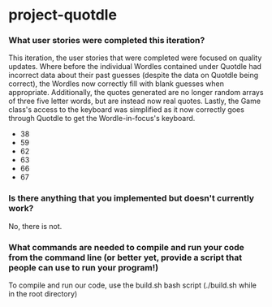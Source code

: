# project-quotdle

### What user stories were completed this iteration?
This iteration, the user stories that were completed were focused on quality updates. Where before the individual Wordles contained under Quotdle had incorrect data about their past guesses (despite the data on Quotdle being correct), the Wordles now correctly fill with blank guesses when appropriate. Additionally, the quotes generated are no longer random arrays of three five letter words, but are instead now real quotes. Lastly, the Game class's access to the keyboard was simplified as it now correctly goes through Quotdle to get the Wordle-in-focus's keyboard.

* 38
* 59
* 62
* 63
* 66
* 67

### Is there anything that you implemented but doesn't currently work?
No, there is not.


### What commands are needed to compile and run your code from the command line (or better yet, provide a script that people can use to run your program!)
To compile and run our code, use the build.sh bash script (./build.sh while in the root directory)
